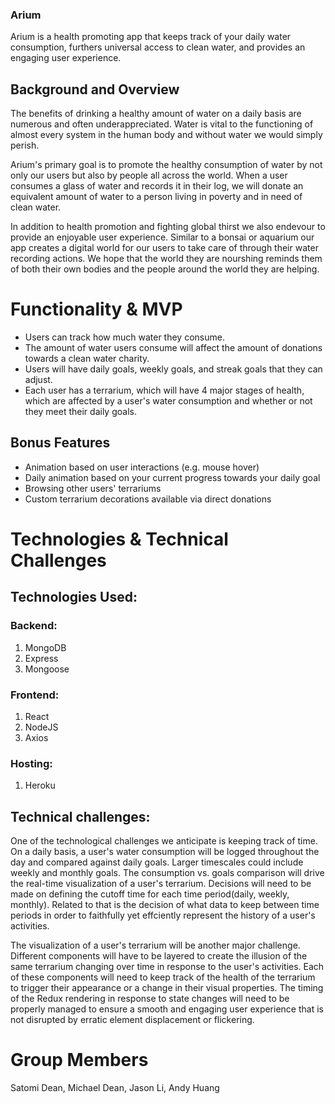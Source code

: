 ### Arium 

Arium is a health promoting app that keeps track of your daily water consumption, furthers universal access to clean water, and provides an engaging user experience. 

## Background and Overview

The benefits of drinking a healthy amount of water on a daily basis are numerous and often underappreciated.  Water is vital to the functioning of almost every system in the human body and without water we would simply perish.   

Arium's primary goal is to promote the healthy consumption of water by not only our users but also by people all across the world. When a user consumes a glass of water and records it in their log, we will donate an equivalent amount of water to a person living in poverty and in need of clean water.

In addition to health promotion and fighting global thirst we also endevour to provide an enjoyable user experience.  Similar to a bonsai or aquarium our app creates a digital world for our users to take care of through their water recording actions.  We hope that the world they are nourshing reminds them of both their own bodies and the people around the world they are helping.


# Functionality & MVP

* Users can track how much water they consume.
* The amount of water users consume will affect the amount of donations towards a clean water charity. 
* Users will have daily goals, weekly goals, and streak goals that they can adjust.
* Each user has a terrarium, which will have 4 major stages of health, which are affected by a user's water consumption and whether or not they meet their daily goals.

## Bonus Features

* Animation based on user interactions (e.g. mouse hover)
* Daily animation based on your current progress towards your daily goal
* Browsing other users' terrariums
* Custom terrarium decorations available via direct donations


# Technologies & Technical Challenges
## Technologies Used:
### Backend:
1. MongoDB
2. Express
3. Mongoose
### Frontend:
1. React
2. NodeJS
3. Axios
### Hosting:
1. Heroku

## Technical challenges:
One of the technological challenges we anticipate is keeping track of time. On a daily basis, a user's water consumption will be logged throughout the day and compared against daily goals. Larger timescales could include weekly and monthly goals. The consumption vs. goals comparison will drive the real-time visualization of a user's terrarium. Decisions will need to be made on defining the cutoff time for each time period(daily, weekly, monthly). Related to that is the decision of what data to keep between time periods in order to faithfully yet effciently represent the history of a user's activities. 

The visualization of a user's terrarium will be another major challenge. Different components will have to be layered to create the illusion of the same terrarium changing over time in response to the user's activities. Each of these components will need to keep track of the health of the terrarium to trigger their appearance or a change in their visual properties. The timing of the Redux rendering in response to state changes will need to be properly managed to ensure a smooth and engaging user experience that is not disrupted by erratic element displacement or flickering. 

# Group Members

Satomi Dean, Michael Dean, Jason Li, Andy Huang
